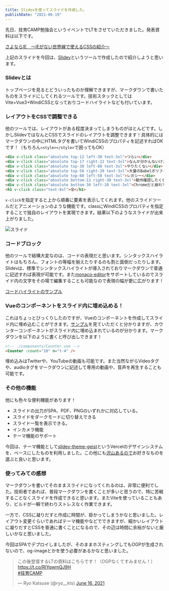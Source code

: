 ```yaml
---
title: Slidevを使ってスライドを作成した。
publishDate: "2021-06-19"
---
```


先日、技育CAMP勉強会というイベントでLTをさせていただきました。発表資料は以下です。

[さよならIE　〜IEがない世界線で使えるCSSの紹介〜](https://good-bye-ie.vercel.app/)

上記のスライドを今回は、[Slidev](https://sli.dev/)というツールで作成したので紹介しようと思います。

### Slidevとは

トップページを見るとどういったものか理解できますが、マークダウンで書いたものをスライドにしてくれるツールです。技術スタックとしてはVite+Vue3+WindiCSSとなっておりコードハイライトなども付いています。

### レイアウトをCSSで調整できる

他のツールでは、レイアウトがある程度決まってしまうものがほとんどです。しかしSlidevではなんとCSSでスライドのレイアウトを調整できます！具体的にはマークダウンの中にHTMLタグを書いてWindiCSSのプロパティを記述すればOKです！（もちろん`<style></style>`で囲ってもOK）


```html
<div v-click class="absolute top-12 left-30 text-3xl">つらい</div>
<div v-click class="absolute top-17 right-12 text-3xl">なんか分かんないけど崩れてる</div>
<div v-click class="absolute top-30 left-80 text-3xl">やりたくない</div>
<div v-click class="absolute top-50 right-20 text-3xl">大量のBabelポリフィル</div>
<div v-click class="absolute top-60 left-50 text-3xl">レガシー</div>
<div v-click class="absolute bottom-12 right-30 text-3xl">動作確認したくない</div>
<div v-click class="absolute bottom-30 left-20 text-3xl">Chromeだと崩れてないのに何故。。。</div>
<h1 v-click class="text-8xl">😵</h1>

```

`v-click`を指定すると上から順番に要素を表示してくれます。他のスライドツールだとアニメーションのような機能です。classにWindiCSSのプロパティを指定することで独自のレイアウトを実現できます。結果以下のようなスライドが出来上がりました。

![スライド](/images/20210619.png)

### コードブロック

他のツールで結構大変なのは、コードの表現だと思います。シンタックスハイライトはもちろん、フォントの等幅を揃えたりするのも割と面倒だったりします。Slidevは、標準でシンタックスハイライトが導入されておりマークダウンで普通に記述すれば表現が可能です。また[monaco-editor](https://microsoft.github.io/monaco-editor/)をサポートしているのでスライド内の文字をその場で編集することも可能なので表現の幅が更に広がります！

[コードハイライトのサンプル](https://demo.sli.dev/starter/4?clicks=1)

### Vueのコンポーネントをスライド内に埋め込める！

これはちょっとびっくりしたのですが、Vueのコンポーネントを作成してスライド内に埋め込むことができます。[サンプル](https://demo.sli.dev/starter/5)を見ていただくと分かりますが、カウンターコンポーネントがスライド内に埋め込まれているのが分かります。マークダウンを以下のように書くと呼び出しできます！


```md
<!-- ./components/Counter.vue -->
<Counter :count="10" m="t-4" />
```

埋め込みはTwitterや、YouTubeの動画も可能です。また当然ながらVideoタグや、audioタグをマークダウンに記述して専用の動画や、音声を再生することも可能です。

### その他の機能

他にも色々な便利機能があります！

- スライドの出力がSPA、PDF、PNGのいずれかに対応している。
- スライドをダークモードに切り替えできる
- スライド一覧を表示できる。
- インカメラ機能
- テーマ機能のサポート

今回は、テーマ機能として[slidev-theme-geist](https://github.com/nico-bachner/slidev-theme-geist)というVercelのデザインシステムを、ベースにしたものを利用しました。この他にも[沢山あるので](https://sli.dev/themes/gallery.html)お好きなものを選ぶと良いと思います。

### 使ってみての感想

マークダウンを書いてそのままスライドになってくれるのは、非常に便利でした。技術者であれば、普段マークダウンを書くことが多いと思うので、特に苦戦することなくスライドを作成できると思います。またViteを使っていることもあり、ビルドが一瞬で終わりストレスなく作業できます。

一方で、CSSに凝りだすと作成に時間が、掛かってしまうかなと思いました。レイアウト変更ぐらいであればテーマ機能やなどでできますが、細かいレイアウトに凝りだすとCSSを普通に書くことになるので、その辺は時間に余裕がないと厳しいかなと思いました。

今回はSPAでデプロイしましたが、そのままホスティングしてもOGPが生成されないので、og-imageとかを使う必要があるかなと思いました。

<blockquote class="twitter-tweet" data-partner="tweetdeck"><p lang="ja" dir="ltr">この後登壇するLTの資料はこちらです！（OGPなくてすみません！）<a href="https://t.co/RIYqwmQJ9H">https://t.co/RIYqwmQJ9H</a><br> <a href="https://twitter.com/hashtag/%E6%8A%80%E8%82%B2CAMP?src=hash&amp;ref_src=twsrc%5Etfw">#技育CAMP</a></p>&mdash; Ryo Katsuse (@ryo__kts) <a href="https://twitter.com/ryo__kts/status/1405105899622998016?ref_src=twsrc%5Etfw">June 16, 2021</a></blockquote>
<script async src="https://platform.twitter.com/widgets.js" charset="utf-8"></script>





